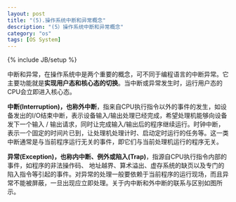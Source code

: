 ```yaml
---
layout: post
title: "(5).操作系统中断和异常概念"
description: "(5）操作系统中断和异常概念"
category: "os"
tags: [OS System]
---
```

{% include JB/setup %}
<p>中断和异常，在操作系统中是两个重要的概念，可不同于编程语言的中断异常。它主要功能就是<strong>实现用户态和核心态的切换</strong>。当中断或异常发生时，运行用户态的CPU会立即进入核心态。</p>

<p><strong>中断(Interruption)，也称外中断</strong>，指来自CPU执行指令以外的事件的发生，如设备发出的I/O结束中断，表示设备输入/输出处理已经完成，希望处理机能够向设备发下一个输入 / 输出请求，同时让完成输入/输出后的程序继续运行。时钟中断，表示一个固定的时间片已到，让处理机处理计时、启动定时运行的任务等。这一类中断通常是与当前程序运行无关的事件，即它们与当前处理机运行的程序无关。</p>

<p><strong>异常(Exception)，也称内中断、例外或陷入(Trap)</strong>，指源自CPU执行指令内部的事件，如程序的非法操作码、 地址越界、算术溢出、虚存系统的缺页以及专门的陷入指令等引起的事件。对异常的处理一般要依赖于当前程序的运行现场，而且异常不能被屏蔽，一旦出现应立即处理。关于内中断和外中断的联系与区别如图所示。</p>

<p><img src="http://see.xidian.edu.cn/cpp/uploads/allimg/140629/1-14062Z13353613.png" alt="" /></p>
